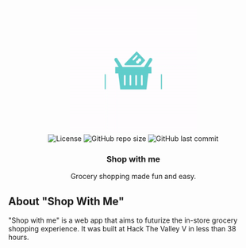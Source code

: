 <br />
<p align="center">
  <a href="https://github.com/vincentzhang15/shop-with-me">
    <img src="https://raw.githubusercontent.com/vincentzhang15/shop-with-me/main/frontend/public/img/logo.gif" alt="Logo" width="256">
  </a>
  <br />

  <!-- Badges -->
  <img src="https://img.shields.io/github/languages/top/vincentzhang15/shop-with-me?style=for-the-badge" alt="License" height="25">
  <img src="https://img.shields.io/github/repo-size/vincentzhang15/shop-with-me?style=for-the-badge" alt="GitHub repo size" height="25">
  <img src="https://img.shields.io/github/last-commit/vincentzhang15/shop-with-me?style=for-the-badge" alt="GitHub last commit" height="25">
  <br />

  <h3 align="center">Shop with me</h3>
  <p align="center">
    Grocery shopping made fun and easy.
    <!--br />
    <a href=""><strong>View the demo »</strong></a>
    <br /-->
  </p>
</p>


## About "Shop With Me"

"Shop with me" is a web app that aims to futurize the in-store grocery shopping experience. It was built at Hack The Valley V in less than 38 hours.

